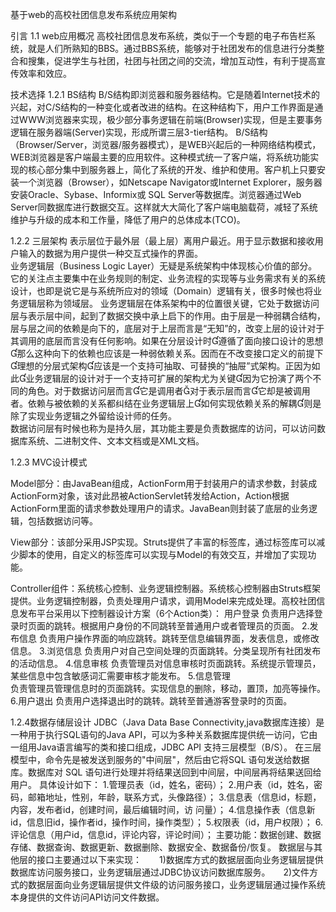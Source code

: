 基于web的高校社团信息发布系统应用架构

引言
1.1 web应用概况
   高校社团信息发布系统，类似于一个专题的电子布告栏系统，就是人们所熟知的BBS。通过BBS系统，能够对于社团发布的信息进行分类整合和搜集，促进学生与社团，社团与社团之间的交流，增加互动性，有利于提高宣传效率和效应。
  
技术选择
1.2.1 BS结构
   B/S结构即浏览器和服务器结构。它是随着Internet技术的兴起，对C/S结构的一种变化或者改进的结构。在这种结构下，用户工作界面是通过WWW浏览器来实现，极少部分事务逻辑在前端(Browser)实现，但是主要事务逻辑在服务器端(Server)实现，形成所谓三层3-tier结构。
  B/S结构（Browser/Server，浏览器/服务器模式），是WEB兴起后的一种网络结构模式，WEB浏览器是客户端最主要的应用软件。这种模式统一了客户端，将系统功能实现的核心部分集中到服务器上，简化了系统的开发、维护和使用。客户机上只要安装一个浏览器（Browser），如Netscape Navigator或Internet Explorer，服务器安装Oracle、Sybase、Informix或 SQL Server等数据库。浏览器通过Web Server同数据库进行数据交互。这样就大大简化了客户端电脑载荷，减轻了系统维护与升级的成本和工作量，降低了用户的总体成本(TCO)。
	
1.2.2 三层架构
  表示层位于最外层（最上层）离用户最近。用于显示数据和接收用户输入的数据为用户提供一种交互式操作的界面。    
	业务逻辑层（Business Logic Layer）无疑是系统架构中体现核心价值的部分。它的关注点主要集中在业务规则的制定、业务流程的实现等与业务需求有关的系统设计，也即是说它是与系统所应对的领域（Domain）逻辑有关，很多时候也将业务逻辑层称为领域层。
	业务逻辑层在体系架构中的位置很关键，它处于数据访问层与表示层中间，起到了数据交换中承上启下的作用。由于层是一种弱耦合结构，层与层之间的依赖是向下的，底层对于上层而言是“无知”的，改变上层的设计对于其调用的底层而言没有任何影响。如果在分层设计时遵循了面向接口设计的思想那么这种向下的依赖也应该是一种弱依赖关系。因而在不改变接口定义的前提下理想的分层式架构应该是一个支持可抽取、可替换的“抽屉”式架构。正因为如此业务逻辑层的设计对于一个支持可扩展的架构尤为关键因为它扮演了两个不同的角色。对于数据访问层而言它是调用者对于表示层而言它却是被调用者。依赖与被依赖的关系都纠结在业务逻辑层上如何实现依赖关系的解耦则是除了实现业务逻辑之外留给设计师的任务。    
数据访问层有时候也称为是持久层，其功能主要是负责数据库的访问，可以访问数据库系统、二进制文件、文本文档或是XML文档。

1.2.3 MVC设计模式

Model部分：由JavaBean组成，ActionForm用于封装用户的请求参数，封装成ActionForm对象，该对此昂被ActionServlet转发给Action，Action根据ActionForm里面的请求参数处理用户的请求。JavaBean则封装了底层的业务逻辑，包括数据访问等。

View部分：该部分采用JSP实现。Struts提供了丰富的标签库，通过标签库可以减少脚本的使用，自定义的标签库可以实现与Model的有效交互，并增加了实现功能。

Controller组件：系统核心控制、业务逻辑控制器。系统核心控制器由Struts框架提供。业务逻辑控制器，负责处理用户请求，调用Model来完成处理。高校社团信息发布平台采用以下控制器设计方案（6个Action类）：
用户登录
  负责用户选择登录时页面的跳转。根据用户身份的不同跳转至普通用户或者管理员的页面。
2.发布信息
  负责用户操作界面的响应跳转。跳转至信息编辑界面，发表信息，或修改信息。
3.浏览信息
  负责用户对自己空间处理的页面跳转。分类呈现所有社团发布的活动信息。
4.信息审核
  负责管理员对信息审核时页面跳转。系统提示管理员，某些信息中包含敏感词汇需要审核才能发布。
5.信息管理  
  负责管理员管理信息时的页面跳转。实现信息的删除，移动，置顶，加亮等操作。
6.用户退出
  负责用户选择退出时的跳转。跳转至普通游客登录时的页面。


1.2.4数据存储层设计
   JDBC（Java Data Base Connectivity,java数据库连接）是一种用于执行SQL语句的Java API，可以为多种关系数据库提供统一访问，它由一组用Java语言编写的类和接口组成，JDBC API 支持三层模型（B/S）。
  在三层模型中，命令先是被发送到服务的"中间层"，然后由它将SQL 语句发送给数据库。数据库对 SQL 语句进行处理并将结果送回到中间层，中间层再将结果送回给用户。
	具体设计如下：
	1.管理员表（id，姓名，密码）；
	2.用户表（id，姓名，密码，邮箱地址，性别，年龄，联系方式，头像路径）；
	3.信息表（信息id，标题，内容，发布者id，创建时间，最后编辑时间，访       问量）；
	4.信息操作表（信息新id，信息旧id，操作者id，操作时间，操作类型）；
	5.权限表（id，用户权限）；
	6.评论信息（用户id，信息id，评论内容，评论时间）；
     主要功能：数据创建、数据存储、数据查询、数据更新、数据删除、数据安全、数据备份/恢复。
     数据层与其他层的接口主要通过以下来实现：　　1)数据库方式的数据层面向业务逻辑层提供数据库访问服务接口，业务逻辑层通过JDBC协议访问数据库服务。　　2)文件方式的数据层面向业务逻辑层提供文件级的访问服务接口，业务逻辑层通过操作系统本身提供的文件访问API访问文件数据。
